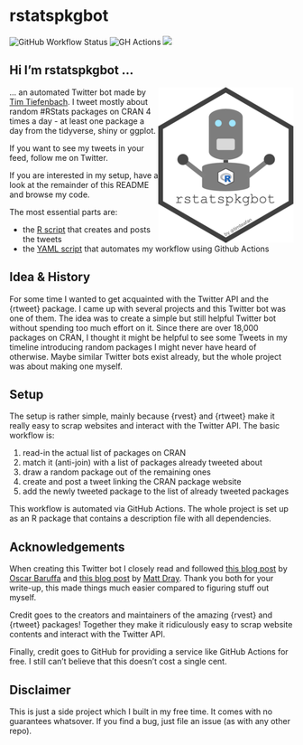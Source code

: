
<!-- README.md is generated from README.Rmd. Please edit that file -->

# rstatspkgbot

<!-- badges: start -->

![GitHub Workflow
Status](https://img.shields.io/github/actions/workflow/status/timteafan/rstatspkgbot/tweet_rpkg.yaml?label=bot%20status&logo=Github%20Actions&logoColor=white&style=flat-square)
![GH
Actions](https://img.shields.io/static/v1?label=automated%20with&message=GitHub%20Actions&color=2088FF&logo=GitHub%20Actions&style=flat-square&labelColor=52535e)
<a href="https://www.twitter.com/rstatspkgbot/" target="blank"><img src="https://img.shields.io/twitter/follow/rstatspkgbot?label=Followers"></a>
<!-- badges: end -->

## Hi I’m rstatspkgbot …

<a id="logo" href="https://raw.githubusercontent.com/TimTeaFan/rstatspkgbot/main/man/figures/logo_big.png"><img src="man/figures/logo.png" alt="rstatspkgbot's logo a robot with an R hex sticker" align="right"></a>

… an automated Twitter bot made by [Tim
Tiefenbach](https://twitter.com/TimTeaFan). I tweet mostly about random
\#RStats packages on CRAN 4 times a day - at least one package a day
from the tidyverse, shiny or ggplot.

If you want to see my tweets in your feed, follow me on Twitter.

If you are interested in my setup, have a look at the remainder of this
README and browse my code.

The most essential parts are:

- the [R script](/R/create_post_and_tweet.R) that creates and posts the
  tweets
- the [YAML script](/.github/workflows/tweet_rpkg.yaml) that automates
  my workflow using Github Actions

## Idea & History

For some time I wanted to get acquainted with the Twitter API and the
{rtweet} package. I came up with several projects and this Twitter bot
was one of them. The idea was to create a simple but still helpful
Twitter bot without spending too much effort on it. Since there are over
18,000 packages on CRAN, I thought it might be helpful to see some
Tweets in my timeline introducing random packages I might never have
heard of otherwise. Maybe similar Twitter bots exist already, but the
whole project was about making one myself.

## Setup

The setup is rather simple, mainly because {rvest} and {rtweet} make it
really easy to scrap websites and interact with the Twitter API. The
basic workflow is:

1.  read-in the actual list of packages on CRAN
2.  match it (anti-join) with a list of packages already tweeted about
3.  draw a random package out of the remaining ones
4.  create and post a tweet linking the CRAN package website
5.  add the newly tweeted package to the list of already tweeted
    packages

This workflow is automated via GitHub Actions. The whole project is set
up as an R package that contains a description file with all
dependencies.

## Acknowledgements

When creating this Twitter bot I closely read and followed [this blog
post](https://oscarbaruffa.com/twitterbot/) by [Oscar
Baruffa](https://twitter.com/oscarbaruffa/) and [this blog
post](https://www.rostrum.blog/2020/09/21/londonmapbot/) by [Matt
Dray](https://twitter.com/mattdray/). Thank you both for your write-up,
this made things much easier compared to figuring stuff out myself.

Credit goes to the creators and maintainers of the amazing {rvest} and
{rtweet} packages! Together they make it ridiculously easy to scrap
website contents and interact with the Twitter API.

Finally, credit goes to GitHub for providing a service like GitHub
Actions for free. I still can’t believe that this doesn’t cost a single
cent.

## Disclaimer

This is just a side project which I built in my free time. It comes with
no guarantees whatsover. If you find a bug, just file an issue (as with
any other repo).
